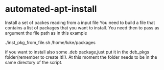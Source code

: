 # automated-apt-install
Install a set of packes reading from a input file
You need to build a file that contains a list of packages that you want to install.
You need then to pass as argument the file path as in this example

./inst_pkg_from_file.sh /home/luke/packages

if you want to install also some .deb package,just put it in the deb_pkgs folder(remember to create it!!).
At this moment the folder needs to be in the same directory of the script.
